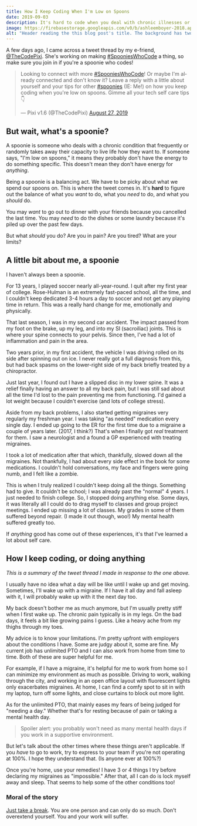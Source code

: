 ```yaml
---
title: How I Keep Coding When I'm Low on Spoons
date: 2019-09-03
description: It's hard to code when you deal with chronic illnesses or disabilities. Here's what I try to do when those things start to get in the way.
image: https://firebasestorage.googleapis.com/v0/b/ashleemboyer-2018.appspot.com/o/images%2Fspoons.png?alt=media&token=fd4b5de5-4b0e-4594-9d0d-6f7271a84b3d
alt: "Header reading the this blog post's title. The background has two dark, wooden spoons laying on a dark wooden table."
---
```


A few days ago, I came across a tweet thread by my e-friend, [@TheCodePixi](https://twitter.com/TheCodePixi). She's working on making [#SpooniesWhoCode](https://twitter.com/hashtag/SpooniesWhoCode) a thing, so make sure you join in if you're a spoonie who codes!

<blockquote class="twitter-tweet"><p lang="en" dir="ltr">Looking to connect with more <a href="https://twitter.com/hashtag/SpooniesWhoCode?src=hash&amp;ref_src=twsrc%5Etfw">#SpooniesWhoCode</a>! Or maybe I&#39;m already connected and don&#39;t know it? Leave a reply with a little about yourself and your tips for other <a href="https://twitter.com/hashtag/spoonies?src=hash&amp;ref_src=twsrc%5Etfw">#spoonies</a> (IE: Me!) on how you keep coding when you&#39;re low on spoons. Gimme all your tech self care tips 👇</p>&mdash; Pixi v1.6 (@TheCodePixi) <a href="https://twitter.com/TheCodePixi/status/1166495789658624000?ref_src=twsrc%5Etfw">August 27, 2019</a></blockquote> <script async src="https://platform.twitter.com/widgets.js" charset="utf-8"></script>

## But wait, what's a spoonie?

A spoonie is someone who deals with a chronic condition that frequently or randomly takes away their capacity to live life how they want to. If someone says, "I'm low on spoons," it means they probably don't have the energy to do something specific. This doesn't mean they don't have energy for _anything_.

Being a spoonie is a balancing act. We have to be picky about what we spend our spoons on. This is where the tweet comes in. It's **hard** to figure out the balance of what you _want_ to do, what you _need_ to do, and what you _should_ do.

You may _want_ to go out to dinner with your friends because you cancelled the last time. You may _need_ to do the dishes or some laundry because it's piled up over the past few days.

But what _should_ you do? Are you in pain? Are you tired? What are your limits?

## A little bit about me, a spoonie

I haven't always been a spoonie.

For 13 years, I played soccer nearly all-year-round. I quit after my first year of college. Rose-Hulman is an extremely fast-paced school, all the time, and I couldn't keep dedicated 3-4 hours a day to soccer and not get any playing time in return. This was a really hard change for me, emotionally and physically.

That last season, I was in my second car accident. The impact passed from my foot on the brake, up my leg, and into my SI (sacroiliac) joints. This is where your spine connects to your pelvis. Since then, I've had a lot of inflammation and pain in the area.

Two years prior, in my first accident, the vehicle I was driving rolled on its side after spinning out on ice. I never really got a full diagnosis from this, but had back spasms on the lower-right side of my back briefly treated by a chiropractor.

Just last year, I found out I have a slipped disc in my lower spine. It was a relief finally having an answer to all my back pain, but I was still sad about all the time I'd lost to the pain preventing me from functioning. I'd gained a lot weight because I couldn't exercise (and lots of college stress).

Aside from my back problems, I also started getting migraines very regularly my freshman year. I was taking "as needed" medication every single day. I ended up going to the ER for the first time due to a migraine a couple of years later. (2017, I think?) That's when I finally got _real_ treatment for them. I saw a neurologist and a found a GP experienced with treating migraines.

I took a lot of medication after that which, thankfully, slowed down all the migraines. Not thankfully, I had about every side effect in the book for some medications. I couldn't hold conversations, my face and fingers were going numb, and I felt like a zombie.

This is when I truly realized I couldn't keep doing all the things. Something had to give. It couldn't be school; I was already past the "normal" 4 years. I just needed to finish college. So, I stopped doing anything else. Some days, it was literally all I could do to drag myself to classes and group project meetings. I ended up missing a lot of classes. My grades in some of them suffered beyond repair. (I made it out though, woo!) My mental health suffered greatly too.

If _anything_ good has come out of these experiences, it's that I've learned a lot about self care.

## How I keep coding, or doing anything

_This is a summary of the tweet thread I made in response to the one above._

I usually have no idea what a day will be like until I wake up and get moving. Sometimes, I'll wake up with a migraine. If I have it all day and fall asleep with it, I will probably wake up with it the next day too.

My back doesn't bother me as much anymore, but I'm usually pretty stiff when I first wake up. The chronic pain typically is in my legs. On the bad days, it feels a bit like growing pains I guess. Like a heavy ache from my thighs through my toes.

My advice is to know your limitations. I'm pretty upfront with employers about the conditions I have. Some are judgy about it, some are fine. My current job has unlimited PTO and I can also work from home from time to time. Both of these are super helpful for me.

For example, if I have a migraine, it's helpful for me to work from home so I can minimize my environment as much as possible. Driving to work, walking through the city, and working in an open office layout with fluorescent lights only exacerbates migraines. At home, I can find a comfy spot to sit in with my laptop, turn off some lights, and close curtains to block out more light.

As for the unlimited PTO, that mainly eases my fears of being judged for "needing a day." Whether that's for resting because of pain or taking a mental health day.

> Spoiler alert: you probably won't need as many mental health days if you work in a supportive environment.

But let's talk about the other times where these things aren't applicable. If you _have_ to go to work, try to express to your team if you're not operating at 100%. I hope they understand that. (Is anyone ever at 100%?)

Once you're home, use your remedies! I have 3 or 4 things I try before declaring my migraines as "impossible." After that, all I can do is lock myself away and sleep. That seems to help some of the other conditions too!

### Moral of the story

[Just take a break](https://ashleemboyer.com/don-t-forget-to-take-breaks). You are one person and can only do so much. Don't overextend yourself. You and your work will suffer.
